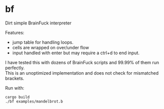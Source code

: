 # bf
Dirt simple BrainFuck interpreter

Features:  
- jump table for handling loops.  
- cells are wrapped on over/under flow  
- input handled with enter but may require a ctrl+d to end input.  

I have tested this with dozens of BrainFuck scripts and 99.99% of them run perfectly.  
This is an unoptimized implementation and does not check for mismatched brackets.

Run with:
```
cargo build
./bf examples/mandelbrot.b
```

